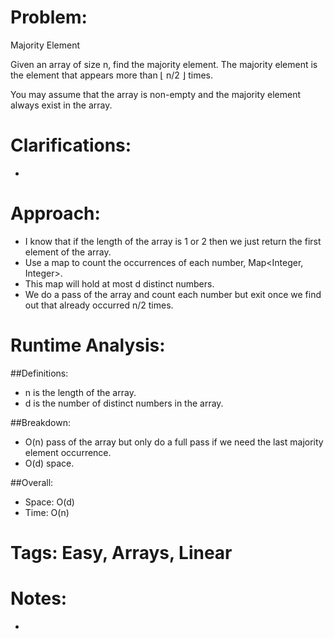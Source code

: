 # Problem:
  Majority Element
  
  Given an array of size n, find the majority element. The majority element is the element that appears more than ⌊ n/2 ⌋ times.

  You may assume that the array is non-empty and the majority element always exist in the array.
  
# Clarifications:
  - 

# Approach:
  - I know that if the length of the array is 1 or 2 then we just return the first element of the array.
  - Use a map to count the occurrences of each number, Map<Integer, Integer>.
  - This map will hold at most d distinct numbers.
  - We do a pass of the array and count each number but exit once we find out that already occurred n/2 times.

# Runtime Analysis:
##Definitions:
  - n is the length of the array.
  - d is the number of distinct numbers in the array.

##Breakdown:
  - O(n) pass of the array but only do a full pass if we need the last majority element occurrence.
  - O(d) space.

##Overall:
  - Space: O(d)
  - Time: O(n)

# Tags: Easy, Arrays, Linear

# Notes:
  -